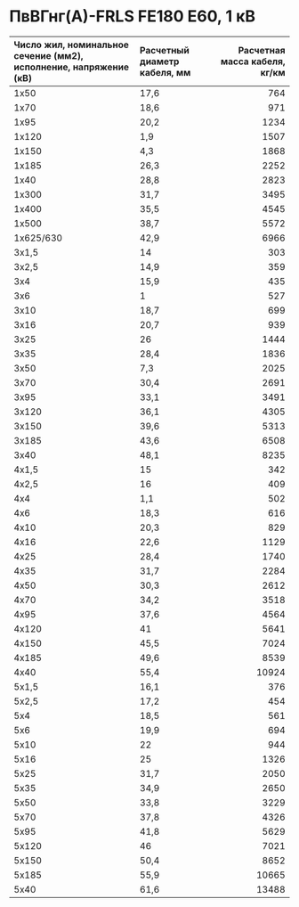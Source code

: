 # ПвВГнг(А)-FRLS FE180 E60, 1 кВ

| Число жил, номинальное сечение (мм2), исполнение, напряжение (кВ)   | Расчетный диаметр кабеля, мм   |   Расчетная масса кабеля, кг/км |
|:--------------------------------------------------------------------|:-------------------------------|--------------------------------:|
| 1х50                                                                | 17,6                           |                             764 |
| 1х70                                                                | 18,6                           |                             971 |
| 1х95                                                                | 20,2                           |                            1234 |
| 1х120                                                               | 1,9                            |                            1507 |
| 1х150                                                               | 4,3                            |                            1868 |
| 1х185                                                               | 26,3                           |                            2252 |
| 1х40                                                                | 28,8                           |                            2823 |
| 1х300                                                               | 31,7                           |                            3495 |
| 1х400                                                               | 35,5                           |                            4545 |
| 1х500                                                               | 38,7                           |                            5572 |
| 1х625/630                                                           | 42,9                           |                            6966 |
| 3х1,5                                                               | 14                             |                             303 |
| 3х2,5                                                               | 14,9                           |                             359 |
| 3х4                                                                 | 15,9                           |                             435 |
| 3х6                                                                 | 1                              |                             527 |
| 3х10                                                                | 18,7                           |                             699 |
| 3х16                                                                | 20,7                           |                             939 |
| 3х25                                                                | 26                             |                            1444 |
| 3х35                                                                | 28,4                           |                            1836 |
| 3х50                                                                | 7,3                            |                            2025 |
| 3х70                                                                | 30,4                           |                            2691 |
| 3х95                                                                | 33,1                           |                            3491 |
| 3х120                                                               | 36,1                           |                            4305 |
| 3х150                                                               | 39,6                           |                            5313 |
| 3х185                                                               | 43,6                           |                            6508 |
| 3х40                                                                | 48,1                           |                            8235 |
| 4х1,5                                                               | 15                             |                             342 |
| 4х2,5                                                               | 16                             |                             409 |
| 4х4                                                                 | 1,1                            |                             502 |
| 4х6                                                                 | 18,3                           |                             616 |
| 4х10                                                                | 20,3                           |                             829 |
| 4х16                                                                | 22,6                           |                            1129 |
| 4х25                                                                | 28,4                           |                            1740 |
| 4х35                                                                | 31,7                           |                            2284 |
| 4х50                                                                | 30,3                           |                            2612 |
| 4х70                                                                | 34,2                           |                            3518 |
| 4х95                                                                | 37,6                           |                            4564 |
| 4х120                                                               | 41                             |                            5641 |
| 4х150                                                               | 45,5                           |                            7024 |
| 4х185                                                               | 49,6                           |                            8539 |
| 4х40                                                                | 55,4                           |                           10924 |
| 5х1,5                                                               | 16,1                           |                             376 |
| 5х2,5                                                               | 17,2                           |                             454 |
| 5х4                                                                 | 18,5                           |                             561 |
| 5х6                                                                 | 19,9                           |                             694 |
| 5х10                                                                | 22                             |                             944 |
| 5х16                                                                | 25                             |                            1326 |
| 5х25                                                                | 31,7                           |                            2050 |
| 5х35                                                                | 34,9                           |                            2650 |
| 5х50                                                                | 33,8                           |                            3229 |
| 5х70                                                                | 37,8                           |                            4326 |
| 5х95                                                                | 41,8                           |                            5629 |
| 5х120                                                               | 46                             |                            7021 |
| 5х150                                                               | 50,4                           |                            8652 |
| 5х185                                                               | 55,9                           |                           10665 |
| 5х40                                                                | 61,6                           |                           13488 |